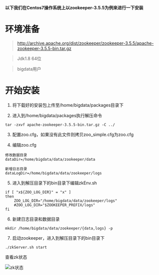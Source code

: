 **以下我们在Centos7操作系统上以zookeeper-3.5.5为例来进行一下安装**

# 环境准备
> http://archive.apache.org/dist/zookeeper/zookeeper-3.5.5/apache-zookeeper-3.5.5-bin.tar.gz

> Jdk1.8 64位

> bigdata用户

# 开始安装

1. 将下载好的安装包上传至/home/bigdata/packages目录下

2. 进入到/home/bigdata/packages执行解压命令

```
tar -zxvf apache-zookeeper-3.5.5-bin.tar.gz -C ../
```

3. 配置zoo.cfg，如果没有此文件则拷贝zoo_simple.cfg为zoo.cfg

4. 编辑zoo.cfg

```
修改数据目录
dataDir=/home/bigdata/data/zookeeper/data

新增日志目录
dataLogDir=/home/bigdata/data/zookeeper/logs
```

5. 进入到解压目录下的bin目录下编辑zkEnv.sh

```
if [ "x${ZOO_LOG_DIR}" = "x" ]
then
    ZOO_LOG_DIR="/home/bigdata/data/zookeeper/logs"
    #ZOO_LOG_DIR="$ZOOKEEPER_PREFIX/logs"
fi
```

6. 新建日志目录和数据目录

```
mkdir /home/bigdata/data/zookeeper/{data,logs} -p
```

7. 启动zookeeper，进入到解压目录下的bin目录下

```
./zkServer.sh start
```
查看zk状态

![zk状态](http://tva1.sinaimg.cn/large/007X8olVly1g8idxd7ouhj30n103kwf9.jpg)
